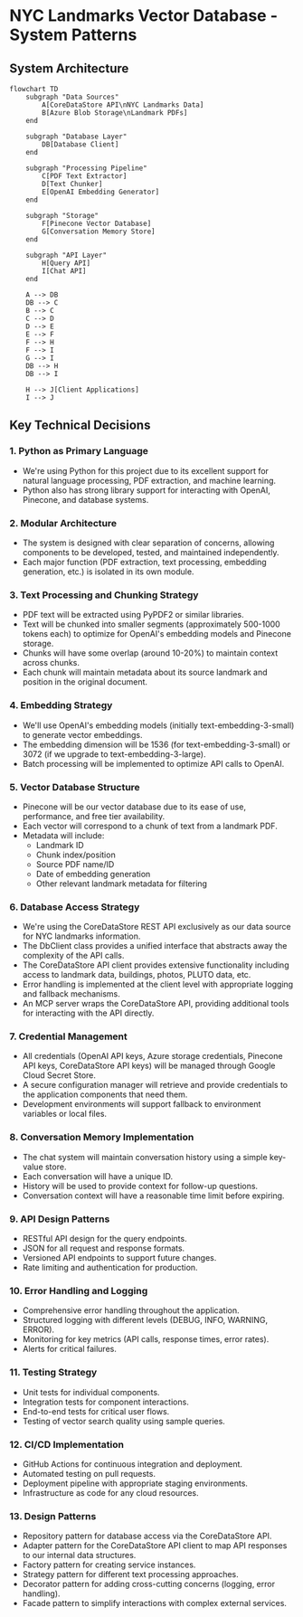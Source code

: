 # NYC Landmarks Vector Database - System Patterns

## System Architecture

```mermaid
flowchart TD
    subgraph "Data Sources"
        A[CoreDataStore API\nNYC Landmarks Data]
        B[Azure Blob Storage\nLandmark PDFs]
    end

    subgraph "Database Layer"
        DB[Database Client]
    end

    subgraph "Processing Pipeline"
        C[PDF Text Extractor]
        D[Text Chunker]
        E[OpenAI Embedding Generator]
    end

    subgraph "Storage"
        F[Pinecone Vector Database]
        G[Conversation Memory Store]
    end

    subgraph "API Layer"
        H[Query API]
        I[Chat API]
    end

    A --> DB
    DB --> C
    B --> C
    C --> D
    D --> E
    E --> F
    F --> H
    F --> I
    G --> I
    DB --> H
    DB --> I

    H --> J[Client Applications]
    I --> J
```

## Key Technical Decisions

### 1. Python as Primary Language
- We're using Python for this project due to its excellent support for natural language processing, PDF extraction, and machine learning.
- Python also has strong library support for interacting with OpenAI, Pinecone, and database systems.

### 2. Modular Architecture
- The system is designed with clear separation of concerns, allowing components to be developed, tested, and maintained independently.
- Each major function (PDF extraction, text processing, embedding generation, etc.) is isolated in its own module.

### 3. Text Processing and Chunking Strategy
- PDF text will be extracted using PyPDF2 or similar libraries.
- Text will be chunked into smaller segments (approximately 500-1000 tokens each) to optimize for OpenAI's embedding models and Pinecone storage.
- Chunks will have some overlap (around 10-20%) to maintain context across chunks.
- Each chunk will maintain metadata about its source landmark and position in the original document.

### 4. Embedding Strategy
- We'll use OpenAI's embedding models (initially text-embedding-3-small) to generate vector embeddings.
- The embedding dimension will be 1536 (for text-embedding-3-small) or 3072 (if we upgrade to text-embedding-3-large).
- Batch processing will be implemented to optimize API calls to OpenAI.

### 5. Vector Database Structure
- Pinecone will be our vector database due to its ease of use, performance, and free tier availability.
- Each vector will correspond to a chunk of text from a landmark PDF.
- Metadata will include:
  - Landmark ID
  - Chunk index/position
  - Source PDF name/ID
  - Date of embedding generation
  - Other relevant landmark metadata for filtering

### 6. Database Access Strategy
- We're using the CoreDataStore REST API exclusively as our data source for NYC landmarks information.
- The DbClient class provides a unified interface that abstracts away the complexity of the API calls.
- The CoreDataStore API client provides extensive functionality including access to landmark data, buildings, photos, PLUTO data, etc.
- Error handling is implemented at the client level with appropriate logging and fallback mechanisms.
- An MCP server wraps the CoreDataStore API, providing additional tools for interacting with the API directly.

### 7. Credential Management
- All credentials (OpenAI API keys, Azure storage credentials, Pinecone API keys, CoreDataStore API keys) will be managed through Google Cloud Secret Store.
- A secure configuration manager will retrieve and provide credentials to the application components that need them.
- Development environments will support fallback to environment variables or local files.

### 8. Conversation Memory Implementation
- The chat system will maintain conversation history using a simple key-value store.
- Each conversation will have a unique ID.
- History will be used to provide context for follow-up questions.
- Conversation context will have a reasonable time limit before expiring.

### 9. API Design Patterns
- RESTful API design for the query endpoints.
- JSON for all request and response formats.
- Versioned API endpoints to support future changes.
- Rate limiting and authentication for production.

### 10. Error Handling and Logging
- Comprehensive error handling throughout the application.
- Structured logging with different levels (DEBUG, INFO, WARNING, ERROR).
- Monitoring for key metrics (API calls, response times, error rates).
- Alerts for critical failures.

### 11. Testing Strategy
- Unit tests for individual components.
- Integration tests for component interactions.
- End-to-end tests for critical user flows.
- Testing of vector search quality using sample queries.

### 12. CI/CD Implementation
- GitHub Actions for continuous integration and deployment.
- Automated testing on pull requests.
- Deployment pipeline with appropriate staging environments.
- Infrastructure as code for any cloud resources.

### 13. Design Patterns
- Repository pattern for database access via the CoreDataStore API.
- Adapter pattern for the CoreDataStore API client to map API responses to our internal data structures.
- Factory pattern for creating service instances.
- Strategy pattern for different text processing approaches.
- Decorator pattern for adding cross-cutting concerns (logging, error handling).
- Facade pattern to simplify interactions with complex external services.

